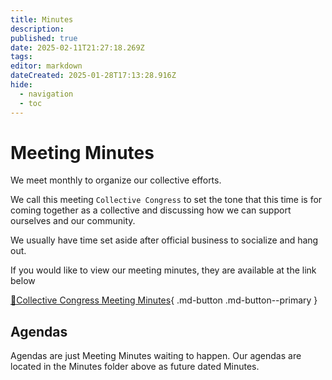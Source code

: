 ```yaml
---
title: Minutes
description: 
published: true
date: 2025-02-11T21:27:18.269Z
tags: 
editor: markdown
dateCreated: 2025-01-28T17:13:28.916Z
hide:
  - navigation
  - toc
---
```


# Meeting Minutes
We meet monthly to organize our collective efforts.

We call this meeting `Collective Congress` to set the tone that this time is for coming together as a collective and discussing how we can support ourselves and our community.

We usually have time set aside after official business to socialize and hang out.

If you would like to view our meeting minutes, they are available at the link below

[📃Collective Congress Meeting Minutes](https://drive.google.com/drive/folders/1JMEXRerN2T2S7XTk-qAIDvEIENsVa50e?usp=sharing){ .md-button .md-button--primary }


## Agendas
Agendas are just Meeting Minutes waiting to happen. Our agendas are located in the Minutes folder above as future dated Minutes.